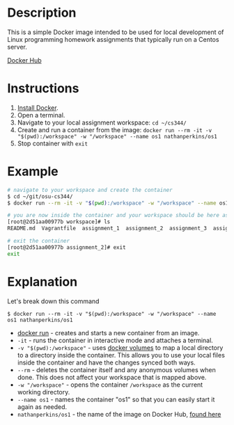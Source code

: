 # Description

This is a simple Docker image intended to be used for local development of Linux programming homework assignments that typically run on a Centos server.

[Docker Hub](https://hub.docker.com/r/nathanperkins/os1)

# Instructions

1. [Install Docker](https://docs.docker.com/install/).
1. Open a terminal.
1. Navigate to your local assignment workspace: `cd ~/cs344/`
1. Create and run a container from the image: `docker run --rm -it -v "$(pwd):/workspace" -w "/workspace" --name os1 nathanperkins/os1`
1. Stop container with `exit`

# Example

```bash
# navigate to your workspace and create the container
$ cd ~/git/osu-cs344/
$ docker run --rm -it -v "$(pwd):/workspace" -w "/workspace" --name os1 nathanperkins/os1

# you are now inside the container and your workspace should be here as well
[root@2d51aa00977b workspace]# ls
README.md  Vagrantfile  assignment_1  assignment_2  assignment_3  assignment_4  assignment_py  playground  test

# exit the container
[root@2d51aa00977b assignment_2]# exit
exit
```

# Explanation

Let's break down this command
```
$ docker run --rm -it -v "$(pwd):/workspace" -w "/workspace" --name os1 nathanperkins/os1
```

- [docker run](https://docs.docker.com/engine/reference/commandline/run/) - creates and starts a new container from an image.
- `-it` - runs the container in interactive mode and attaches a terminal.
- `-v "$(pwd):/workspace"` - uses [docker volumes](https://docs.docker.com/storage/volumes/) to map a local directory to a directory inside the container. This allows you to use your local files inside the container and have the changes synced both ways.
- `--rm` - deletes the container itself and any anonymous volumes when done. This does not affect your workspace that is mapped above.
- `-w "/workspace"` - opens the container `/workspace` as the current working directory.
- `--name os1` - names the container "os1" so that you can easily start it again as needed.
- `nathanperkins/os1` - the name of the image on Docker Hub, [found here](https://hub.docker.com/r/nathanperkins/os1)
